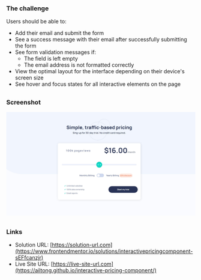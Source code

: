 ### The challenge

Users should be able to:

- Add their email and submit the form
- See a success message with their email after successfully submitting the form
- See form validation messages if:
  - The field is left empty
  - The email address is not formatted correctly
- View the optimal layout for the interface depending on their device's screen size
- See hover and focus states for all interactive elements on the page
##
### Screenshot

![](./screenshot.jpg)
##
### Links

- Solution URL: [https://solution-url.com](https://www.frontendmentor.io/solutions/interactivepricingcomponent-sEFfcanzjr)
- Live Site URL: [https://live-site-url.com](https://ailtong.github.io/interactive-pricing-component/)
